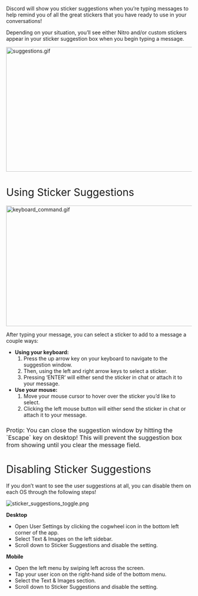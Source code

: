 <p><span style="font-weight: 400;">Discord will show you sticker suggestions when you’re typing messages to help remind you of all the great stickers that you have ready to use in your conversations! </span></p>
<p><span style="font-weight: 400;">Depending on your situation, you’ll see either Nitro and/or custom stickers appear in your sticker suggestion box when you begin typing a message. </span></p>
<p class="wysiwyg-text-align-center"><span style="font-weight: 400;"><img src="https://support.discord.com/hc/article_attachments/4403148701719/suggestions.gif" alt="suggestions.gif" width="636" height="338"></span></p>
<h1 class="wysiwyg-text-align-left"><span style="font-weight: 400;">Using Sticker Suggestions<br></span></h1>
<p class="wysiwyg-text-align-center"><span style="font-weight: 400;"><img src="https://support.discord.com/hc/article_attachments/4403148774679/keyboard_command.gif" alt="keyboard_command.gif" width="642" height="327"></span></p>
<p class="wysiwyg-text-align-left"><span style="font-weight: 400;">After typing your message, you can select a sticker to add to a message a couple ways:</span></p>
<ul>
    <li class="wysiwyg-text-align-left">
        <strong>Using your keyboard:</strong>
        <ol>
            <li class="wysiwyg-text-align-left"><span style="font-weight: 400;">Press the up arrow key on your keyboard to navigate to the suggestion window.</span></li>
            <li class="wysiwyg-text-align-left"><span style="font-weight: 400;">Then, using the left and right arrow keys to select a sticker.</span></li>
            <li class="wysiwyg-text-align-left"><span style="font-weight: 400;">Pressing ‘ENTER’ will either send the sticker in chat or attach it to your message.<br></span></li>
        </ol>
    </li>
    <li>
        <strong>Use your mouse:</strong>
        <ol>
            <li><span style="font-weight: 400;">Move your mouse cursor to hover over the sticker you’d like to select.</span></li>
            <li><span style="font-weight: 400;">Clicking the left mouse button will either send the sticker in chat or attach it to your message.<br></span></li>
        </ol>
    </li>
</ul>
<h3><span style="font-weight: 400;">Protip: You can close the suggestion window by hitting the `Escape` key on desktop! This will prevent the suggestion box from showing until you clear the message field.</span></h3>
<h1><span style="font-weight: 400;">Disabling Sticker Suggestions<br></span></h1>
<p><span style="font-weight: 400;">If you don’t want to see the user suggestions at all, you can disable them on each OS through the following steps! </span></p>
<p class="wysiwyg-text-align-center"><img src="https://support.discord.com/hc/article_attachments/4403149209111/sticker_suggestions_toggle.png" alt="sticker_suggestions_toggle.png"></p>
<p><strong>Desktop</strong></p>
<ul>
    <li style="font-weight: 400;" aria-level="1"><span style="font-weight: 400;">Open User Settings by clicking the cogwheel icon in the bottom left corner of the app.</span></li>
    <li style="font-weight: 400;" aria-level="1"><span style="font-weight: 400;">Select Text &amp; Images on the left sidebar.</span></li>
    <li style="font-weight: 400;" aria-level="1"><span style="font-weight: 400;">Scroll down to Sticker Suggestions and disable the setting.</span></li>
</ul>
<p><strong>Mobile</strong></p>
<ul>
    <li style="font-weight: 400;" aria-level="1"><span style="font-weight: 400;">Open the left menu by swiping left across the screen.</span></li>
    <li style="font-weight: 400;" aria-level="1"><span style="font-weight: 400;">Tap your user icon on the right-hand side of the bottom menu.</span></li>
    <li style="font-weight: 400;" aria-level="1"><span style="font-weight: 400;">Select the Text &amp; Images section.</span></li>
    <li style="font-weight: 400;" aria-level="1"><span style="font-weight: 400;">Scroll down to Sticker Suggestions and disable the setting.</span></li>
</ul>